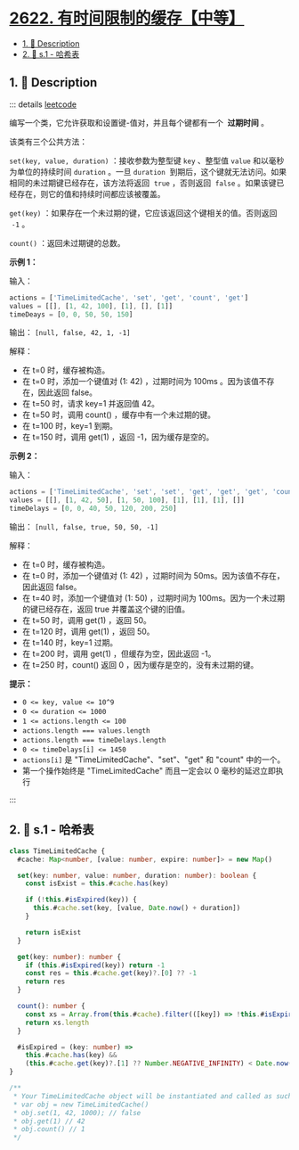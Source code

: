 # [2622. 有时间限制的缓存【中等】](https://github.com/tnotesjs/TNotes.leetcode/tree/main/notes/2622.%20%E6%9C%89%E6%97%B6%E9%97%B4%E9%99%90%E5%88%B6%E7%9A%84%E7%BC%93%E5%AD%98%E3%80%90%E4%B8%AD%E7%AD%89%E3%80%91)

<!-- region:toc -->

- [1. 📝 Description](#1--description)
- [2. 🎯 s.1 - 哈希表](#2--s1---哈希表)

<!-- endregion:toc -->

## 1. 📝 Description

::: details [leetcode](https://leetcode.cn/problems/cache-with-time-limit/)

编写一个类，它允许获取和设置键-值对，并且每个键都有一个  **过期时间** 。

该类有三个公共方法：

`set(key, value, duration)` ：接收参数为整型键 `key` 、整型值 `value` 和以毫秒为单位的持续时间 `duration` 。一旦 `duration`  到期后，这个键就无法访问。如果相同的未过期键已经存在，该方法将返回  `true` ，否则返回  `false` 。如果该键已经存在，则它的值和持续时间都应该被覆盖。

`get(key)` ：如果存在一个未过期的键，它应该返回这个键相关的值。否则返回  `-1` 。

`count()` ：返回未过期键的总数。

**示例 1：**

输入：

```js
actions = ['TimeLimitedCache', 'set', 'get', 'count', 'get']
values = [[], [1, 42, 100], [1], [], [1]]
timeDeays = [0, 0, 50, 50, 150]
```

输出： `[null, false, 42, 1, -1]`

解释：

- 在 t=0 时，缓存被构造。
- 在 t=0 时，添加一个键值对 (1: 42) ，过期时间为 100ms 。因为该值不存在，因此返回 false。
- 在 t=50 时，请求 key=1 并返回值 42。
- 在 t=50 时，调用 count() ，缓存中有一个未过期的键。
- 在 t=100 时，key=1 到期。
- 在 t=150 时，调用 get(1) ，返回 -1，因为缓存是空的。

**示例 2：**

输入：

```js
actions = ['TimeLimitedCache', 'set', 'set', 'get', 'get', 'get', 'count']
values = [[], [1, 42, 50], [1, 50, 100], [1], [1], [1], []]
timeDelays = [0, 0, 40, 50, 120, 200, 250]
```

输出： `[null, false, true, 50, 50, -1]`

解释：

- 在 t=0 时，缓存被构造。
- 在 t=0 时，添加一个键值对 (1: 42) ，过期时间为 50ms。因为该值不存在，因此返回 false。
- 在 t=40 时，添加一个键值对 (1: 50) ，过期时间为 100ms。因为一个未过期的键已经存在，返回 true 并覆盖这个键的旧值。
- 在 t=50 时，调用 get(1) ，返回 50。
- 在 t=120 时，调用 get(1) ，返回 50。
- 在 t=140 时，key=1 过期。
- 在 t=200 时，调用 get(1) ，但缓存为空，因此返回 -1。
- 在 t=250 时，count() 返回 0 ，因为缓存是空的，没有未过期的键。

**提示：**

- `0 <= key, value <= 10^9`
- `0 <= duration <= 1000`
- `1 <= actions.length <= 100`
- `actions.length === values.length`
- `actions.length === timeDelays.length`
- `0 <= timeDelays[i] <= 1450`
- `actions[i]` 是 "TimeLimitedCache"、"set"、"get" 和 "count" 中的一个。
- 第一个操作始终是 "TimeLimitedCache" 而且一定会以 0 毫秒的延迟立即执行

:::

## 2. 🎯 s.1 - 哈希表

```ts
class TimeLimitedCache {
  #cache: Map<number, [value: number, expire: number]> = new Map()

  set(key: number, value: number, duration: number): boolean {
    const isExist = this.#cache.has(key)

    if (!this.#isExpired(key)) {
      this.#cache.set(key, [value, Date.now() + duration])
    }

    return isExist
  }

  get(key: number): number {
    if (this.#isExpired(key)) return -1
    const res = this.#cache.get(key)?.[0] ?? -1
    return res
  }

  count(): number {
    const xs = Array.from(this.#cache).filter(([key]) => !this.#isExpired(key))
    return xs.length
  }

  #isExpired = (key: number) =>
    this.#cache.has(key) &&
    (this.#cache.get(key)?.[1] ?? Number.NEGATIVE_INFINITY) < Date.now()
}

/**
 * Your TimeLimitedCache object will be instantiated and called as such:
 * var obj = new TimeLimitedCache()
 * obj.set(1, 42, 1000); // false
 * obj.get(1) // 42
 * obj.count() // 1
 */
```
